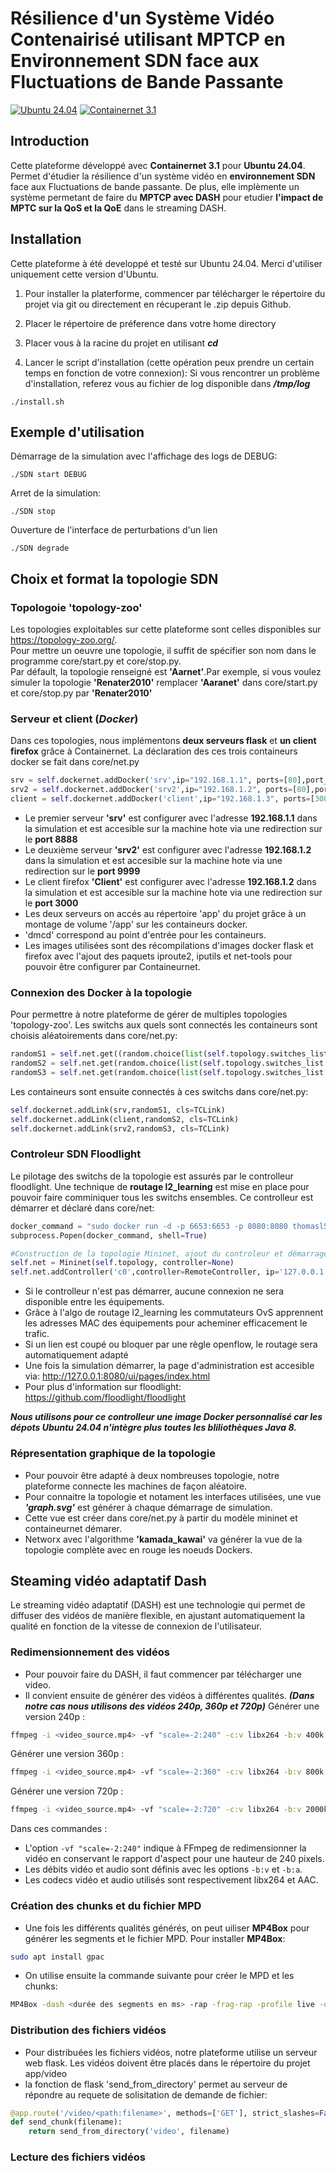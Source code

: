 # Résilience d'un Système Vidéo Contenairisé utilisant MPTCP en Environnement SDN face aux Fluctuations de Bande Passante

[![Ubuntu 24.04](https://img.shields.io/badge/Ubuntu-24.04-orange.svg)](https://releases.ubuntu.com/noble/)
[![Containernet 3.1](https://img.shields.io/badge/Containernet_3.1-blue.svg)](https://github.com/containernet/containernet)

## Introduction
  Cette plateforme développé avec **Containernet 3.1** pour **Ubuntu 24.04**. Permet d'étudier la résilience d'un système vidéo en **environnement SDN** face aux Fluctuations de bande passante.
  De plus, elle implèmente un système permetant de faire du **MPTCP avec DASH** pour etudier **l'impact de MPTC sur la QoS et la QoE** dans le streaming DASH.

## Installation
  Cette plateforme à été developpé et testé sur Ubuntu 24.04. Merci d'utiliser uniquement cette version d'Ubuntu.

  1. Pour installer la platerforme, commencer par télécharger le répertoire du projet via git ou directement en récuperant le .zip depuis Github.
     
  2. Placer le répertoire de préference dans votre home directory

  3. Placer vous à la racine du projet en utilisant ***cd***

  4. Lancer le script d'installation (cette opération peux prendre un certain temps en fonction de votre connexion):
     Si vous rencontrer un problème d'installation, referez vous au fichier de log disponible dans ***/tmp/log***
   ```shell
   ./install.sh
   ```
    
## Exemple d'utilisation
Démarrage de la simulation avec l'affichage des logs de DEBUG:
  ```shell
  ./SDN start DEBUG
  ```
    
Arret de la simulation:
  ```shell
  ./SDN stop
  ```
    
Ouverture de l'interface de perturbations d'un lien
  ```shell
  ./SDN degrade
  ```
    
## Choix et format la topologie SDN
### Topologoie 'topology-zoo'
Les topologies exploitables sur cette plateforme sont celles disponibles sur https://topology-zoo.org/.  
Pour mettre un oeuvre une topologie, il suffit de spécifier son nom dans le programme core/start.py et core/stop.py.  
Par défault, la topologie renseigné est **'Aarnet'**.Par exemple, si vous voulez simuler la topologie **'Renater2010'** remplacer **'Aaranet'** dans core/start.py et core/stop.py par **'Renater2010'**

### Serveur et client (***Docker***)
Dans ces topologies, nous implémentons **deux serveurs flask** et **un client firefox** grâce à Containernet. La déclaration des ces trois containeurs docker se fait dans core/net.py
```python
srv = self.dockernet.addDocker('srv',ip="192.168.1.1", ports=[80],port_bindings={80:8888}, volumes=[f"{os.getcwd()}/app:/app"], dcmd="python app.py",dimage="thomasl53/webserver") 
srv2 = self.dockernet.addDocker('srv2',ip="192.168.1.2", ports=[80],port_bindings={80:9999}, volumes=[f"{os.getcwd()}/app:/app"], dcmd="python app.py",dimage="thomasl53/webserver") 
client = self.dockernet.addDocker('client',ip="192.168.1.3", ports=[3000],port_bindings={3000:3000}, dcmd="/init",dimage="thomasl53/firefox") 
```
- Le premier serveur **'srv'** est configurer avec l'adresse **192.168.1.1** dans la simulation et est accesible sur la machine hote via une redirection sur le **port 8888**
- Le deuxième serveur **'srv2'** est configurer avec l'adresse **192.168.1.2** dans la simulation et est accesible sur la machine hote via une redirection sur le **port 9999**
- Le client firefox **'Client'** est configurer avec l'adresse **192.168.1.2** dans la simulation et est accesible sur la machine hote via une redirection sur le **port 3000**
- Les deux serveurs on accés au répertoire 'app' du projet grâce à un montage de volume '/app' sur les containeurs docker.
- 'dmcd' correspond au point d'entrée pour les containeurs. 
- Les images utilisées sont des récompilations d'images docker flask et firefox avec l'ajout des paquets iproute2, iputils et net-tools pour pouvoir être configurer par Containeurnet.

### Connexion des Docker à la topologie
Pour permettre à notre plateforme de gérer de multiples topologies 'topology-zoo'. Les switchs aux quels sont connectés les containeurs sont choisis aléatoirements dans core/net.py:
```python
randomS1 = self.net.get((random.choice(list(self.topology.switches_list.values())))) #récupération d'un switch aléatoire de la topologie
randomS2 = self.net.get(random.choice(list(self.topology.switches_list.values()))) #récupération d'un switch aléatoire de la topologie
randomS3 = self.net.get(random.choice(list(self.topology.switches_list.values()))) #récupération d'un switch aléatoire de la topologie
```

Les containeurs sont ensuite connectés à ces switchs dans core/net.py:
```python
self.dockernet.addLink(srv,randomS1, cls=TCLink)
self.dockernet.addLink(client,randomS2, cls=TCLink)
self.dockernet.addLink(srv2,randomS3, cls=TCLink)
```

### Controleur SDN Floodlight
Le pilotage des switchs de la topologie est assurés par le controlleur floodlight. Une technique de **routage l2_learning** est mise en place pour pouvoir faire comminiquer tous les switchs ensembles. Ce controlleur est démarrer et déclaré dans core/net:
```python
docker_command = "sudo docker run -d -p 6653:6653 -p 8080:8080 thomasl53/bretagne_floodlight"
subprocess.Popen(docker_command, shell=True)

#Construction de la topologie Mininet, ajout du controleur et démarrage
self.net = Mininet(self.topology, controller=None)
self.net.addController('c0',controller=RemoteController, ip='127.0.0.1', port=6653)

```
- Si le controlleur n'est pas démarrer, aucune connexion ne sera disponible entre les équipements.
- Grâce à l'algo de routage l2_learning les commutateurs OvS apprennent les adresses MAC des équipements pour acheminer efficacement le trafic.
- Si un lien est coupé ou bloquer par une règle openflow, le routage sera automatiquement adapté
- Une fois la simulation démarrer, la page d'administration est accesible via: http://127.0.0.1:8080/ui/pages/index.html
- Pour plus d'information sur floodlight: https://github.com/floodlight/floodlight

***Nous utilisons pour ce controlleur une image Docker personnalisé car les dépots Ubuntu 24.04 n'intègre plus toutes les bliliothèques Java 8.***

### Répresentation graphique de la topologie
- Pour pouvoir être adapté à deux nombreuses topologie, notre plateforme connecte les machines de façon aléatoire. 
- Pour connaitre la topologie et notament les interfaces utilisées, une vue ***'graph.svg'*** est générer à chaque démarrage de simulation. 
- Cette vue est créer dans core/net.py à partir du modèle mininet et containeurnet démarer.
- Networx avec l'algorithme **'kamada_kawai'** va générer la vue de la topologie complète avec en rouge les noeuds Dockers.

## Steaming vidéo adaptatif Dash
Le streaming vidéo adaptatif (DASH) est une technologie qui permet de diffuser des vidéos de manière flexible, en ajustant automatiquement la qualité en fonction de la vitesse de connexion de l'utilisateur.
### Redimensionnement des vidéos
- Pour pouvoir faire du DASH, il faut commencer par télécharger une video.
- Il convient ensuite de générer des vidéos à différentes qualités. ***(Dans notre cas nous utilisons des vidéos 240p, 360p et 720p)***
Générer une version 240p :
```bash
ffmpeg -i <video_source.mp4> -vf "scale=-2:240" -c:v libx264 -b:v 400k -c:a aac -b:a 64k video_240p.mp4
```
Générer une version 360p :
```bash
ffmpeg -i <video_source.mp4> -vf "scale=-2:360" -c:v libx264 -b:v 800k -c:a aac -b:a 128k video_360p.mp4
```
Générer une version 720p :
```bash
ffmpeg -i <video_source.mp4> -vf "scale=-2:720" -c:v libx264 -b:v 2000k -c:a aac -b:a 192k video_720p.mp4
```
Dans ces commandes :
- L'option `-vf "scale=-2:240"` indique à FFmpeg de redimensionner la vidéo en conservant le rapport d'aspect pour une hauteur de 240 pixels.
- Les débits vidéo et audio sont définis avec les options `-b:v` et `-b:a`.
- Les codecs vidéo et audio utilisés sont respectivement libx264 et AAC.
### Création des chunks et du fichier MPD
- Une fois les différents qualités générés, on peut uiliser **MP4Box** pour générer les segments et le fichier MPD. Pour installer **MP4Box**:
```bash
sudo apt install gpac
```
- On utilise ensuite la commande suivante pour créer le MPD et les chunks:
```bash
MP4Box -dash <durée des segments en ms> -rap -frag-rap -profile live -out video.mpd video_240p.mp4 video_360p.mp4 video_720p.mp4
```
### Distribution des fichiers vidéos
- Pour distribuées les fichiers vidéos, notre plateforme utilise un serveur web flask. Les vidéos doivent être placés dans le répertoire du projet app/video
- la fonction de flask 'send_from_directory' permet au serveur de répondre au requete de solisitation de demande de fichier:
```python
@app.route('/video/<path:filename>', methods=['GET'], strict_slashes=False)
def send_chunk(filename):
    return send_from_directory('video', filename) 
```
### Lecture des fichiers vidéos

    
